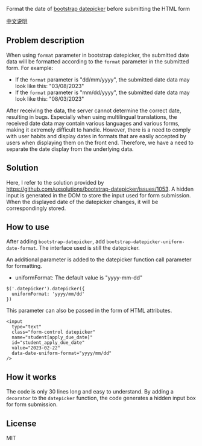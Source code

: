 Format the date of [bootstrap datepicker][datepicker]  before submitting the HTML form

[中文说明](README.zh.md)

## Problem description

When using `format` parameter in bootstrap datepicker, the submitted date data will be formatted according to the `format` parameter in the submitted form. For example:

- If the `format` parameter is "dd/mm/yyyy", the submitted date data may look like this: "03/08/2023"
- If the `format` parameter is "mm/dd/yyyy", the submitted date data may look like this: "08/03/2023"

After receiving the data, the server cannot determine the correct date, resulting in bugs. Especially when using multilingual translations, the received date data may contain various languages ​​and various forms, making it extremely difficult to handle. However, there is a need to comply with user habits and display dates in formats that are easily accepted by users when displaying them on the front end. Therefore, we have a need to separate the date display from the underlying data.

## Solution

Here, I refer to the solution provided by https://github.com/uxsolutions/bootstrap-datepicker/issues/1053. A hidden input is generated in the DOM to store the input used for form submission. When the displayed date of the datepicker changes, it will be correspondingly stored.

## How to use

After adding `bootstrap-datepicker`, add `bootstrap-datepicker-uniform-date-format`. The interface used is still the datepicker.

An additional parameter is added to the datepicker function call parameter for formatting.

- uniformFormat: The default value is "yyyy-mm-dd"

```
$('.datepicker').datepicker({
  uniformFormat: 'yyyy/mm/dd'
})
```

This parameter can also be passed in the form of HTML attributes.

```
<input
  type="text"
  class="form-control datepicker"
  name="student[apply_due_date]"
  id="student_apply_due_date"
  value="2023-02-22"
  data-date-uniform-format="yyyy/mm/dd"
/>
```

## How it works

The code is only 30 lines long and easy to understand. By adding a `decorator` to the `datepicker` function, the code generates a hidden input box for form submission.

## License

MIT



[datepicker]: https://github.com/uxsolutions/bootstrap-datepicker
